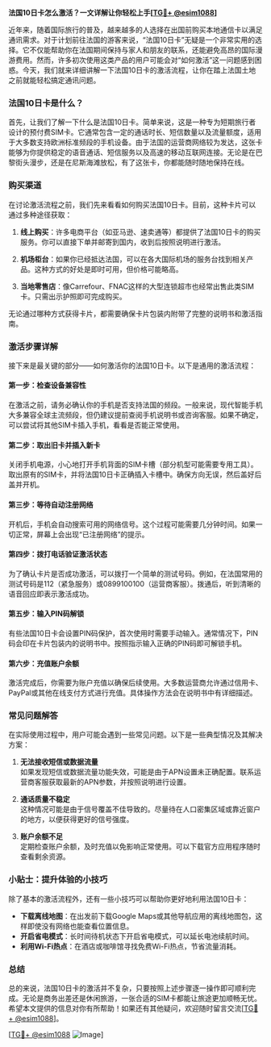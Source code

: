 **法国10日卡怎么激活？一文详解让你轻松上手[[TG💪+ @esim1088](https://t.me/s/esim1088)]**

近年来，随着国际旅行的普及，越来越多的人选择在出国前购买本地通信卡以满足通讯需求。对于计划前往法国的游客来说，“法国10日卡”无疑是一个非常实用的选择。它不仅能帮助你在法国期间保持与家人和朋友的联系，还能避免高昂的国际漫游费用。然而，许多初次使用这类产品的用户可能会对“如何激活”这一问题感到困惑。今天，我们就来详细讲解一下法国10日卡的激活流程，让你在踏上法国土地之前就能轻松搞定通讯问题。

### 法国10日卡是什么？

首先，让我们了解一下什么是法国10日卡。简单来说，这是一种专为短期旅行者设计的预付费SIM卡。它通常包含一定的通话时长、短信数量以及流量额度，适用于大多数支持欧洲标准频段的手机设备。由于法国的运营商网络较为发达，这张卡能够为你提供稳定的语音通话、短信服务以及高速的移动互联网连接。无论是在巴黎街头漫步，还是在尼斯海滩放松，有了这张卡，你都能随时随地保持在线。

### 购买渠道

在讨论激活流程之前，我们先来看看如何购买法国10日卡。目前，这种卡片可以通过多种途径获取：

1. **线上购买**：许多电商平台（如亚马逊、速卖通等）都提供了法国10日卡的购买服务。你可以直接下单并邮寄到国内，收到后按照说明进行激活。
   
2. **机场柜台**：如果你已经抵达法国，可以在各大国际机场的服务台找到相关产品。这种方式的好处是即时可用，但价格可能略高。

3. **当地零售店**：像Carrefour、FNAC这样的大型连锁超市也经常出售此类SIM卡。只需出示护照即可完成购买。

无论通过哪种方式获得卡片，都需要确保卡片包装内附带了完整的说明书和激活指南。

### 激活步骤详解

接下来是最关键的部分——如何激活你的法国10日卡。以下是通用的激活流程：

#### 第一步：检查设备兼容性

在激活之前，请务必确认你的手机是否支持法国的频段。一般来说，现代智能手机大多兼容全球主流频段，但仍建议提前查阅手机说明书或咨询客服。如果不确定，可以尝试将其他SIM卡插入手机，看看是否能正常使用。

#### 第二步：取出旧卡并插入新卡

关闭手机电源，小心地打开手机背面的SIM卡槽（部分机型可能需要专用工具）。取出原有的SIM卡，并将法国10日卡正确插入卡槽中。确保方向无误，然后盖好后盖并开机。

#### 第三步：等待自动注册网络

开机后，手机会自动搜索可用的网络信号。这个过程可能需要几分钟时间。如果一切正常，屏幕上会出现“已注册网络”的提示。

#### 第四步：拨打电话验证激活状态

为了确认卡片是否成功激活，可以拨打一个简单的测试号码。例如，在法国常用的测试号码是112（紧急服务）或0899100100（运营商客服）。拨通后，听到清晰的语音回应即表示激活成功。

#### 第五步：输入PIN码解锁

有些法国10日卡会设置PIN码保护，首次使用时需要手动输入。通常情况下，PIN码会印在卡片包装内的说明书中。按照指示输入正确的PIN码即可解锁手机。

#### 第六步：充值账户余额

激活完成后，你需要为账户充值以确保后续使用。大多数运营商允许通过信用卡、PayPal或其他在线支付方式进行充值。具体操作方法会在说明书中有详细描述。

### 常见问题解答

在实际使用过程中，用户可能会遇到一些常见问题。以下是一些典型情况及其解决方案：

1. **无法接收短信或数据流量**  
   如果发现短信或数据流量功能失效，可能是由于APN设置未正确配置。联系运营商客服获取最新的APN参数，并按照说明进行设置。

2. **通话质量不稳定**  
   这种情况可能是由于信号覆盖不佳导致的。尽量待在人口密集区域或靠近窗户的地方，以便获得更好的信号强度。

3. **账户余额不足**  
   定期检查账户余额，及时充值以免影响正常使用。可以下载官方应用程序随时查看剩余资源。

### 小贴士：提升体验的小技巧

除了基本的激活流程外，还有一些小技巧可以帮助你更好地利用法国10日卡：

- **下载离线地图**：在出发前下载Google Maps或其他导航应用的离线地图包，这样即使没有网络也能查看位置信息。
- **开启省电模式**：长时间待机状态下开启省电模式，可以延长电池续航时间。
- **利用Wi-Fi热点**：在酒店或咖啡馆寻找免费Wi-Fi热点，节省流量消耗。

### 总结

总的来说，法国10日卡的激活并不复杂，只要按照上述步骤逐一操作即可顺利完成。无论是商务出差还是休闲旅游，一张合适的SIM卡都能让旅途更加顺畅无忧。希望本文提供的信息对你有所帮助！如果还有其他疑问，欢迎随时留言交流[[TG💪+ @esim1088](https://t.me/s/esim1088)]。

[[TG💪+ @esim1088](https://t.me/s/esim1088) ![Image](https://i.postimg.cc/4NQfJmqS/Snipaste-2025-05-13-00-14-12.png)]